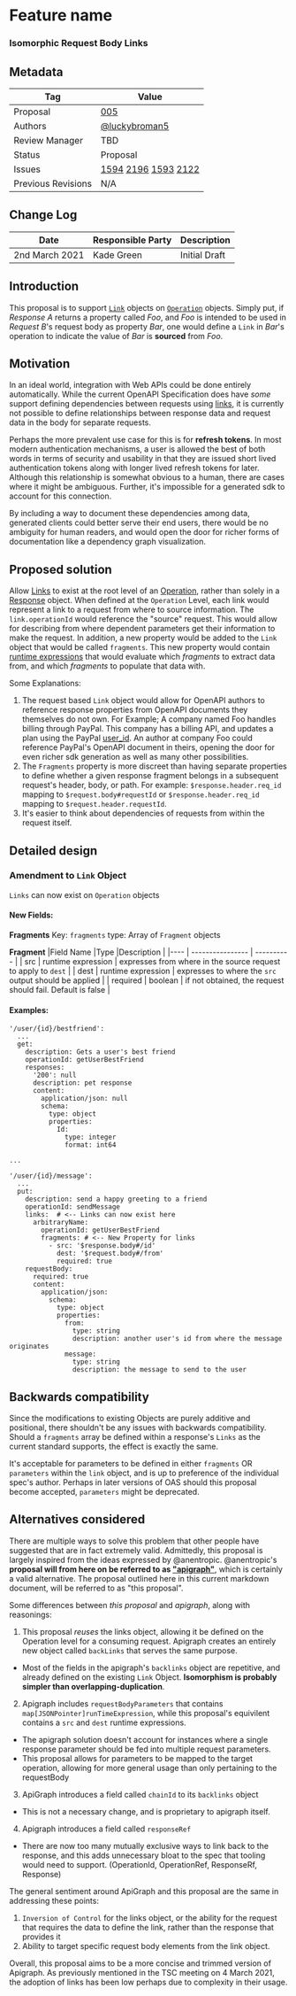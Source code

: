 # Feature name

### Isomorphic Request Body Links

## Metadata

|Tag |Value |
|---- | ---------------- |
|Proposal |[005](https://github.com/luckybroman5/OpenAPI-Specification/tree/master/proposals/005_RequestBody-Links.md)|
|Authors|[@luckybroman5](https://github.com/luckybroman5)|
|Review Manager |TBD |
|Status |Proposal|
|Issues |[1594](https://github.com/OAI/OpenAPI-Specification/issues/1594) [2196](https://github.com/OAI/OpenAPI-Specification/issues/2196) [1593](https://github.com/OAI/OpenAPI-Specification/issues/1593) [2122](https://github.com/OAI/OpenAPI-Specification/issues/1593)|
|Previous Revisions | N/A |

## Change Log

|Date |Responsible Party |Description |
|---- | ---------------- | ---------- |
| 2nd March 2021 | Kade Green | Initial Draft |

## Introduction

This proposal is to support [`Link`](http://spec.openapis.org/oas/v3.1.0#link-object) objects on [`Operation`](http://spec.openapis.org/oas/v3.1.0#operationObject) objects. Simply put, if *Response A* returns a property called *Foo*, and *Foo* is intended to be used in *Request B*'s request body as property *Bar*, one would define a `Link` in *Bar*'s operation to indicate the value of *Bar* is **sourced** from *Foo*. 

## Motivation

In an ideal world, integration with Web APIs could be done entirely automatically. While the current OpenAPI Specification does have *some* support defining dependencies between requests using [links](http://spec.openapis.org/oas/v3.1.0#link-object), it is currently not possible to define relationships between response data and request data in the body for separate requests.

Perhaps the more prevalent use case for this is for **refresh tokens**. In most modern authentication mechanisms, a user is allowed the best of both words in terms of security and usability in that they are issued short lived authentication tokens along with longer lived refresh tokens for later. Although this relationship is somewhat obvious to a human, there are cases where it might be ambiguous. Further, it's impossible for a generated sdk to account for this connection.

By including a way to document these dependencies among data, generated clients could better serve their end users, there would be no ambiguity for human readers, and would open the door for richer forms of documentation like a dependency graph visualization.

## Proposed solution

Allow [Links](http://spec.openapis.org/oas/v3.1.0#link-object) to exist at the root level of an [Operation](http://spec.openapis.org/oas/v3.1.0#operationObject), rather than solely in a [Response](http://spec.openapis.org/oas/v3.1.0#responses-object) object. When defined at the `Operation` Level, each link would represent a link to a request from where to source information. The `link.operationId` would reference the "source" request. This would allow for describing from where dependent parameters get their information to make the request. In addition, a new property would be added to the `Link` object that would be called `fragments`. This new property would contain [runtime expressions](http://spec.openapis.org/oas/v3.1.0#runtime-expressions) that would evaluate which *fragments* to extract data from, and which *fragments* to populate that data with.

Some Explanations:
1. The request based `Link` object would allow for OpenAPI authors to reference response properties from OpenAPI documents they themselves do not own. For Example; A company named Foo handles billing through PayPal. This company has a billing API, and updates a plan using the PayPal [user_id](https://developer.paypal.com/docs/api/identity/v1/#userinfo-get-response). An author at company Foo could reference PayPal's OpenAPI document in theirs, opening the door for even richer sdk generation as well as many other possibilities.
2. The `Fragments` property is more discreet than having separate properties to define whether a given response fragment belongs in a subsequent request's header, body, or path. For example: `$response.header.req_id` mapping to `$request.body#requestId` or `$response.header.req_id` mapping to `$request.header.requestId`.
3. It's easier to think about dependencies of requests from within the request itself.


## Detailed design

### Amendment to `Link` Object

`Links` can now exist on `Operation` objects

#### New Fields:

**Fragments**
Key: `fragments`
type: Array of `Fragment` objects

**Fragment**
|Field Name |Type |Description |
|---- | ---------------- | ---------- |
| src | runtime expression | expresses from where in the source request to apply to `dest` |
| dest | runtime expression | expresses to where the `src` output should be applied |
| required | boolean | if not obtained, the request should fail. Default is false |

#### Examples:

```
'/user/{id}/bestfriend':
  ...
  get:
    description: Gets a user's best friend
    operationId: getUserBestFriend
    responses:
      '200': null
      description: pet response
      content:
        application/json: null
        schema:
          type: object
          properties:
            Id:
              type: integer
              format: int64

...

'/user/{id}/message':
  ...
  put:
    description: send a happy greeting to a friend
    operationId: sendMessage
    links:  # <-- Links can now exist here
      arbitraryName:
        operationId: getUserBestFriend
        fragments: # <-- New Property for links
          - src: '$response.body#/id'
            dest: '$request.body#/from'
            required: true
    requestBody:
      required: true
      content:
        application/json:
          schema:
            type: object
            properties:
              from:
                type: string
                description: another user's id from where the message originates
              message:
                type: string
                description: the message to send to the user
```

## Backwards compatibility

Since the modifications to existing Objects are purely additive and positional, there shouldn't be any issues with backwards compatibility. Should a `fragments` array be defined within a response's `Links` as the current standard supports, the effect is exactly the same.

It's acceptable for parameters to be defined in either `fragments` OR `parameters` within the `link` object, and is up to preference of the individual spec's author. Perhaps in later versions of OAS should this proposal become accepted, `parameters` might be deprecated.

## Alternatives considered

There are multiple ways to solve this problem that other people have suggested that are in fact extremely valid. Admittedly, this proposal is largely inspired from the ideas expressed by @anentropic. @anentropic's **proposal will from here on be referred to as ["apigraph"](https://apigraph.readthedocs.io/en/latest/reference/openapi-extensions.html)**, which is certainly a valid alternative. The proposal outlined here in this current markdown document, will be referred to as "this proposal".


Some differences between *this proposal* and *apigraph*, along with reasonings:
1. This proposal *reuses* the links object, allowing it be defined on the Operation level for a consuming request. Apigraph creates an entirely new object called `backLinks` that serves the same purpose.
- Most of the fields in the apigraph's `backlinks` object are repetitive, and already defined on the existing `Link` Object. **Isomorphism is probably simpler than overlapping-duplication**.
2. Apigraph includes `requestBodyParameters` that contains `map[JSONPointer]runTimeExpression`, while this proposal's equivilent contains a `src` and `dest` runtime expressions.
- The apigraph solution doesn't account for instances where a single response parameter should be fed into multiple request parameters.
- This proposal allows for parameters to be mapped to the target operation, allowing for more general usage than only pertaining to the requestBody
3. ApiGraph introduces a field called `chainId` to its `backlinks` object
- This is not a necessary change, and is proprietary to apigraph itself.
4. Apigraph introduces a field called `responseRef`
- There are now too many mutually exclusive ways to link back to the response, and this adds unnecessary bloat to the spec that tooling would need to support. (OperationId, OperationRef, ResponseRf, Response)

The general sentiment around ApiGraph and this proposal are the same in addressing these points:
1. `Inversion of Control` for the links object, or the ability for the request that requires the data to define the link, rather than the response that provides it
2. Ability to target specific request body elements from the link object.

Overall, this proposal aims to be a more concise and trimmed version of Apigraph. As previously mentioned in the TSC meeting on 4 March 2021, the adoption of links has been low perhaps due to complexity in their usage.
